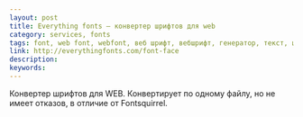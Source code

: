 ```yaml
---
layout: post
title: Everything fonts — конвертер шрифтов для web
category: services, fonts
tags: font, web font, webfont, веб шрифт, вебшрифт, генератор, текст, шрифт
link: http://everythingfonts.com/font-face
description:
keywords:
---
```


<p>Конвертер шрифтов для WEB. Конвертирует по одному файлу, но не имеет отказов, в отличие от Fontsquirrel.</p>
